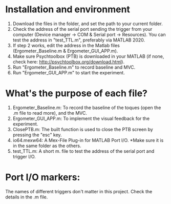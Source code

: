 # Installation and environment
1) Download the files in the folder, and set the path to your current folder. 
2) Check the address of the serial port sending the trigger from your computer (Device manager -> COM & Serial port -> Resources). You can test the address in "test_TTL.m", preferably via MATLAB 2020.
3)  If step 2 works, edit the address in the Matlab files (Ergometer_Baseline.m & Ergometer_GUI_APP.m).
4) Make sure Psychtoolbox (PTB) is downloaded in your MATLAB (if none, check here: http://psychtoolbox.org/download.html).
5) Run "Ergometer_Baseline.m" to record baseline and MVC.
6) Run "Ergometer_GUI_APP.m" to start the experiment.

# What's the purpose of each file?
1) Ergometer_Baseline.m: To record the baseline of the toques (open the .m file to read more), and the MVC. 
2) Ergometer_GUI_APP.m: To implement the visual feedback for the experiment. 
3) ClosePTB.m: The built function is used to close the PTB screen by pressing the "esc" key. 
4) io64.mexw64: A Mex-File Plug-in for MATLAB Port I/O. *Make sure it is in the same folder as the others.
5) test_TTL.m: A short m. file to test the address of the serial port and trigger I/O.

# Port I/O markers:
The names of different triggers don't matter in this project. Check the details in the .m file. 
